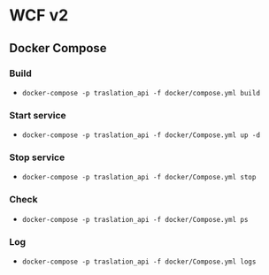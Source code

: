 # WCF v2

## Docker Compose

### Build
- ```docker-compose -p traslation_api -f docker/compose.yml build```

### Start service
- ```docker-compose -p traslation_api -f docker/Compose.yml up -d```

### Stop service
- ```docker-compose -p traslation_api -f docker/Compose.yml stop```

### Check
- ```docker-compose -p traslation_api -f docker/Compose.yml ps```

### Log
- ```docker-compose -p traslation_api -f docker/Compose.yml logs```


